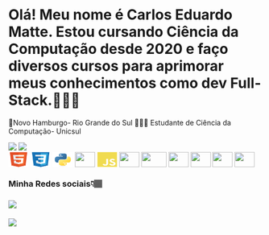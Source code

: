 # Olá!                                                                                                                                                                                              Meu nome é Carlos Eduardo Matte. Estou cursando Ciência da Computação desde 2020 e faço diversos cursos para aprimorar meus conhecimentos como dev Full-Stack.👩🏻‍💻

📍Novo Hamburgo- Rio Grande do Sul
👩🏻‍💻 Estudante de Ciência da Computação- Unicsul

<div>
<img align = "180cm" src = "https://github-readme-stats.vercel.app/api?username=CarlosEduardoMatte&show_icons=true&theme=dracula&include_all_commits=true&count_private=true" />
<img align = "180cm" src = "https://github-readme-stats.vercel.app/api/top-langs/?username=carloseduardo1730&layout=compact&langs_count=16&theme=dracula" />
<br> 
<img  align="center"  height="30"  width="40"  src="https://raw.githubusercontent.com/devicons/devicon/master/icons/html5/html5-original.svg">
<img  align="center"  height="30"  width="40"  src="https://raw.githubusercontent.com/devicons/devicon/master/icons/css3/css3-original.svg">
<img  align="center"  height="30"  width="40"  src="https://raw.githubusercontent.com/devicons/devicon/master/icons/python/python-original.svg">
<img  align="center"  height="30"  width="40"  src="https://logodownload.org/wp-content/uploads/2016/10/php-logo.png">
<img  align="center" height="30"  width="40"  src="https://raw.githubusercontent.com/devicons/devicon/master/icons/javascript/javascript-plain.svg">
<img  align="center" height="30"  width="40"  src="https://iconape.com/wp-content/png_logo_vector/typescript.png">
<img  align="center" height="30"  width="50"  src="https://natqe.gallerycdn.vsassets.io/extensions/natqe/scss-generator/1.2.9/1550339585248/Microsoft.VisualStudio.Services.Icons.Default">
<img  align="center" height="30"  width="40"  src="https://cdn.iconscout.com/icon/free/png-512/jquery-10-1175155.png">
<img  align="center" height="30"  width="40"  src="https://devtools.com.br/blog/wp-content/uploads/2013/06/MySQL-Logo.wine_.png">
<img  align="center" height="30"  width="40"  src="https://upload.wikimedia.org/wikipedia/commons/thumb/b/b2/Bootstrap_logo.svg/2560px-Bootstrap_logo.svg.png">
<img  align="center" height="30"  width="40"  src="https://upload.wikimedia.org/wikipedia/commons/thumb/9/98/WordPress_blue_logo.svg/1024px-WordPress_blue_logo.svg.png">
</div>


<h3>Minha Redes sociais👇🏽<h3>

<a  href = "mailto: carloseduardomatte656@gmail.com"><img  src="https://img.shields.io/badge/-Gmail-%23333?style=for-the-badge&logo=gmail&logoColor=white"  target="_blank"></a>

<a href="https://www.linkedin.com/in/carloseduardomatte/"  target="_blank"><img  src="https://img.shields.io/badge/-LinkedIn-%230077B5?style=for-the-badge&logo=linkedin&logoColor=white"  target="_blank"></a>

</div>
